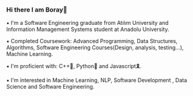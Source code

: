 ### Hi there I am Boray👋

▪ I'm a Software Engineering graduate from Atılım University and Information Management Systems student at Anadolu University.

▪ Completed Coursework: Advanced Programming, Data Structures, Algorithms, Software Engineering Courses(Design, analysis, testing...), Machine Learning.

▪ I'm proficient with: C++🔷, Python🐍 and Javascript🎗.

▪ I'm interested in Machine Learning, NLP, Software Development , Data Science and Software Engineering.

